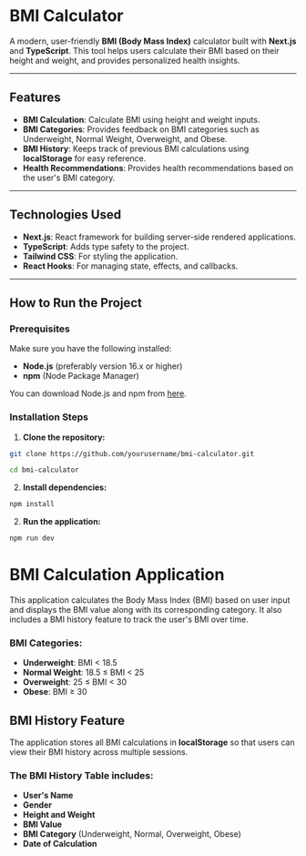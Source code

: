 # BMI Calculator

A modern, user-friendly **BMI (Body Mass Index)** calculator built with **Next.js** and **TypeScript**. This tool helps users calculate their BMI based on their height and weight, and provides personalized health insights.

---

## Features

- **BMI Calculation**: Calculate BMI using height and weight inputs.
- **BMI Categories**: Provides feedback on BMI categories such as Underweight, Normal Weight, Overweight, and Obese.
- **BMI History**: Keeps track of previous BMI calculations using **localStorage** for easy reference.
- **Health Recommendations**: Provides health recommendations based on the user's BMI category.

---

## Technologies Used

- **Next.js**: React framework for building server-side rendered applications.
- **TypeScript**: Adds type safety to the project.
- **Tailwind CSS**: For styling the application.
- **React Hooks**: For managing state, effects, and callbacks.

---

## How to Run the Project

### Prerequisites

Make sure you have the following installed:

- **Node.js** (preferably version 16.x or higher)
- **npm** (Node Package Manager)

You can download Node.js and npm from [here](https://nodejs.org/en/).

### Installation Steps

1. **Clone the repository:**

```bash
git clone https://github.com/yourusername/bmi-calculator.git

cd bmi-calculator
```

2. **Install dependencies:**

```bash
npm install
```

2. **Run the application:**

```bash
npm run dev
```

# BMI Calculation Application

This application calculates the Body Mass Index (BMI) based on user input and displays the BMI value along with its corresponding category. It also includes a BMI history feature to track the user's BMI over time.

### BMI Categories:

- **Underweight**: BMI < 18.5
- **Normal Weight**: 18.5 ≤ BMI < 25
- **Overweight**: 25 ≤ BMI < 30
- **Obese**: BMI ≥ 30

## BMI History Feature

The application stores all BMI calculations in **localStorage** so that users can view their BMI history across multiple sessions.

### The BMI History Table includes:

- **User's Name**
- **Gender**
- **Height and Weight**
- **BMI Value**
- **BMI Category** (Underweight, Normal, Overweight, Obese)
- **Date of Calculation**
